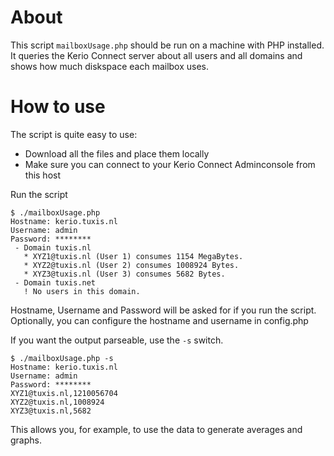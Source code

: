 About
=====

This script `mailboxUsage.php` should be run on a machine with PHP installed.
It queries the Kerio Connect server about all users and all domains and shows
how much diskspace each mailbox uses.

How to use
==========

The script is quite easy to use:
* Download all the files and place them locally
* Make sure you can connect to your Kerio Connect Adminconsole from this host

Run the script

    $ ./mailboxUsage.php 
    Hostname: kerio.tuxis.nl
    Username: admin
    Password: ********
     - Domain tuxis.nl
       * XYZ1@tuxis.nl (User 1) consumes 1154 MegaBytes.
       * XYZ2@tuxis.nl (User 2) consumes 1008924 Bytes.
       * XYZ3@tuxis.nl (User 3) consumes 5682 Bytes.
     - Domain tuxis.net
       ! No users in this domain.

Hostname, Username and Password will be asked for if you run the script.
Optionally, you can configure the hostname and username in config.php

If you want the output parseable, use the `-s` switch.

    $ ./mailboxUsage.php -s
    Hostname: kerio.tuxis.nl
    Username: admin
    Password: ********
    XYZ1@tuxis.nl,1210056704
    XYZ2@tuxis.nl,1008924
    XYZ3@tuxis.nl,5682

This allows you, for example, to use the data to generate averages and graphs.
